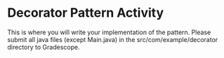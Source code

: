 # Decorator Pattern Activity
This is where you will write your implementation of the pattern. Please submit all java files (except Main.java) in the src/com/example/decorator directory to Gradescope.

